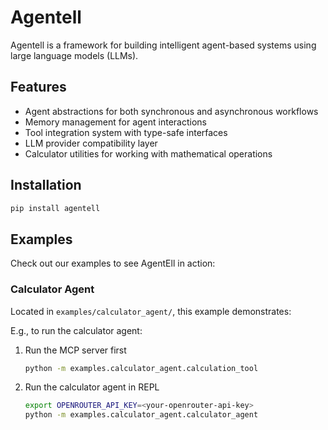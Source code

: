# Agentell

Agentell is a framework for building intelligent agent-based systems using large language models (LLMs).

## Features

- Agent abstractions for both synchronous and asynchronous workflows
- Memory management for agent interactions
- Tool integration system with type-safe interfaces
- LLM provider compatibility layer
- Calculator utilities for working with mathematical operations

## Installation

```bash
pip install agentell
```

## Examples

Check out our examples to see AgentEll in action:

### Calculator Agent

Located in `examples/calculator_agent/`, this example demonstrates:

E.g., to run the calculator agent:

1. Run the MCP server first

    ```bash
    python -m examples.calculator_agent.calculation_tool
    ```

2. Run the calculator agent in REPL

    ```bash
    export OPENROUTER_API_KEY=<your-openrouter-api-key>
    python -m examples.calculator_agent.calculator_agent
    ```
